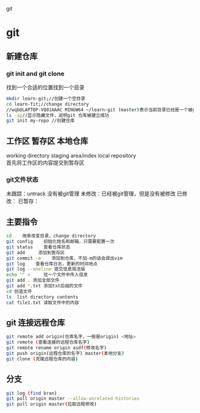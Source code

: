 git

# git
## 新建仓库
### git init and git clone
找到一个合适的位置找到一个目录
```bash
mkdir learn-git;//创建一个空目录
cd learn-fit;//change directory
//wqb@LAPTOP-VQ01AAAC MINGW64 ~/learn-git (master)表示当前目录已经是一个被git 管理的仓库
ls -a;//显示隐藏文件，说明git 仓库被建立成功
git init my-repo //创建仓库
```

## 工作区 暂存区 本地仓库
working directory  staging area/index  local repository  
首先将工作区的内容提交到暂存区

### git文件状态
未跟踪：untrack  没有被git管理
未修改：已经被git管理，但是没有被修改
已修改：
已暂存：

## 主要指令
```bash
cd    用来改变目录，change directory
git config    初始化姓名和邮箱，只需要配置一次
git status    查看仓库状态
git add     添加到暂存区
git commit -m    添加到仓库，不加-m的话会调出vim
git log    查看仓库日志，更新的时间地点
git log --oneline 提交信息简洁版
echo "" >     往一个文件中传入信息
git add . 添加全部文件
git add *.txt 添加txt后缀的文件
cd 创造文件
ls  list directory contents
cat file1.txt 读取文件中的内容
```
## git 连接远程仓库
```bash
git remote add origin(仓库名字，一般是origin) <地址>
git remote (查看连接的远程仓库名字)
git remote rename origin asdf(修改名字)
git push origin(远程仓库的名字) master(本地分支) 
git clone (克隆远程仓库的内容)
```
## 分支
```bash
git log (find bran)
git pull origin master --allow-unrelated-histories
git pull origin master(拉取远程修改)

